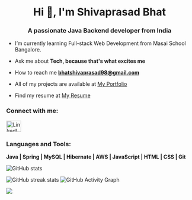 
<h1 align="center">Hi 👋, I'm Shivaprasad Bhat</h1>
<p align='center'> </h1>

<h3 align="center">A passionate Java Backend developer from India</h3>

-  I’m currently learning Full-stack Web Development from Masai School Bangalore.

-  Ask me about **Tech, because that's what excites me**

-  How to reach me **bhatshivaprasad98@gmail.com**

-  All of my projects are available at [My Portfolio](https://shivaprasad-sbhat.github.io/)

-  Find my resume at [My Resume](https://drive.google.com/file/d/1g4XKjPekqgia2Z1Y5mKmovC2RbN5i-pg/view?usp=sharing)

<h3 align="left">Connect with me:</h3>
<p align="left">
<a href="https://linkedin.com/in/shivaprasad-bhat/" target="_blank"> <img align="center" src="https://s.yimg.com/fz/api/res/1.2/6.1sJqIySlxah724K1v9xA--~C/YXBwaWQ9c3JjaGRkO2ZpPWZpdDtoPTEyMDtxPTgwO3c9MTIw/https://s.yimg.com/zb/imgv1/051c505f-dc29-3303-81b2-5828c6e3b2e2/t_500x300" alt="LinkedIn" height="30" width="40" /></a>
</p>





<div> <!--align="center" --> 
<!-- - Tech stacks-->
<h3 align="left">Languages and Tools:</h3>
<p align="left"> 
<!--
 <a href="https://aws.amazon.com" target="_blank" rel="noreferrer"> 
<img src="Image/aws.jpg" alt="AWS" width="40" height="40"/> 
</a> 
<a href="https://git-scm.com/" target="_blank" rel="noreferrer">
 <img src="GIT##" alt="Git" width="40" height="40"/>
 </a>
 <a href="https://www.java.com" target="_blank" rel="noreferrer"> 
 <img src="JAvA##" alt="Java" width="40" height="40"> 
</a> 
<a href="https://developer.mozilla.org/en-US/docs/Web/JavaScript" target="_blank" rel="noreferrer"> 
<img src="JavaScript##" alt="Javascript" width="40" height="40"/>
 </a> 
 <a href="https://www.mysql.com/" target="_blank" rel="noreferrer"> 
 <img src="MYSQL##" alt="MySQL" width="40" height="40"/> 
 </a>
  <a href="https://spring.io/" target="_blank" rel="noreferrer"> 
  <img src="Spring##" alt="Spring" width="40" height="40"/> 
  </a> -->

**Java | Spring | MySQL | Hibernate | AWS | JavaScript | HTML | CSS | Git**
</p>


  
![GitHub stats](https://github-readme-stats.vercel.app/api?username=shivaprasad-sbhat&show_icons=true)

![GitHub streak stats](https://github-readme-streak-stats.herokuapp.com/?user=shivaprasad-sbhat)
 ![GitHub Activity Graph](https://activity-graph.herokuapp.com/graph?username=shivaprasad-sbhat)


<img align="center" src="https://github-readme-stats.vercel.app/api/top-langs/?username=shivaprasad-sbhat&layout=compact&theme=vue&hide_border=true" />


 </div>
